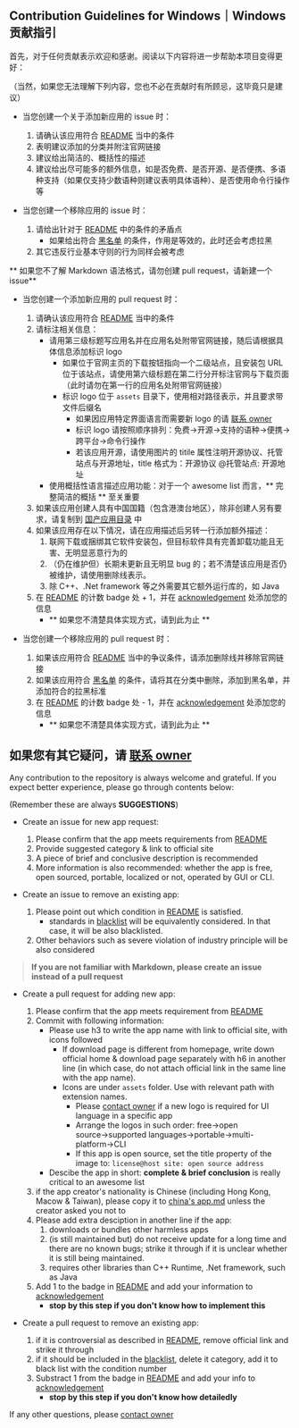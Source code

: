 ## Contribution Guidelines for Windows｜Windows 贡献指引

首先，对于任何贡献表示欢迎和感谢。阅读以下内容将进一步帮助本项目变得更好：

（当然，如果您无法理解下列内容，您也不必在贡献时有所顾忌，这毕竟只是建议）

* 当您创建一个关于添加新应用的 issue 时：
    1. 请确认该应用符合 [README](https://github.com/EMLVIRUS/Amazing-Windows-Apps/blob/master/README.md) 当中的条件
    2. 表明建议添加的分类并附注官网链接
    3. 建议给出简洁的、概括性的描述
    4. 建议给出尽可能多的额外信息，如是否免费、是否开源、是否便携、多语种支持（如果仅支持少数语种则建议表明具体语种）、是否使用命令行操作等

* 当您创建一个移除应用的 issue 时：
    1. 请给出针对于 [README](https://github.com/EMLVIRUS/Amazing-Windows-Apps/blob/master/README.md) 中的条件的矛盾点
        * 如果给出符合 [黑名单](https://github.com/EMLVIRUS/Amazing-Windows-Apps/blob/master/blacklist.md) 的条件，作用是等效的，此时还会考虑拉黑
     2. 其它违反行业基本守则的行为同样会被考虑
 
** 如果您不了解 Markdown 语法格式，请勿创建 pull request，请新建一个 issue**

* 当您创建一个添加新应用的 pull request 时：
    1. 请确认该应用符合 [README](https://github.com/EMLVIRUS/Amazing-Windows-Apps/blob/master/README.md) 当中的条件
    2. 请标注相关信息：
        * 请用第三级标题写应用名并在应用名处附带官网链接，随后请根据具体信息添加标识 logo
            * 如果位于官网主页的下载按钮指向一个二级站点，且安装包 URL 位于该站点，请使用第六级标题在第二行分开标注官网与下载页面（此时请勿在第一行的应用名处附带官网链接）
            * 标识 logo 位于 `assets` 目录下，使用相对路径表示，并且要求带文件后缀名
                * 如果因应用特定界面语言而需要新 logo 的请 [联系 owner](https://t.me/EMLVIRUS)
                * 标识 logo 请按照顺序排列：免费→开源→支持的语种→便携→跨平台→命令行操作
                * 若该应用开源，请使用图片的 titile 属性注明开源协议、托管站点与开源地址，title 格式为：开源协议 @托管站点: 开源地址
       * 使用概括性语言描述应用功能：对于一个 awesome list 而言，** 完整简洁的概括 ** 至关重要
    3. 如果该应用创建人具有中国国籍（包含港澳台地区），除非创建人另有要求，请复制到 [国产应用目录](https://github.com/EMLVIRUS/Amazing-Windows-Apps/blob/master/china-apps.md) 中
    4. 如果该应用存在以下情况，请在应用描述后另转一行添加额外描述：
        1. 联网下载或捆绑其它软件安装包，但目标软件具有完善卸载功能且无害、无明显恶意行为的
        2. （仍在维护但）长期未更新且无明显 bug 的；若不清楚该应用是否仍被维护，请使用删除线表示。
        3. 除 C++、.Net framework 等之外需要其它额外运行库的，如 Java
    5. 在 [README](https://github.com/EMLVIRUS/Amazing-Windows-Apps/blob/master/README.md) 的计数 badge 处 + 1，并在 [acknowledgement](https://github.com/EMLVIRUS/Amazing-Windows-Apps/blob/master/acknowledgement.md) 处添加您的信息
        * ** 如果您不清楚具体实现方式，请到此为止 **

* 当您创建一个移除应用的 pull request 时：
    1. 如果该应用符合 [README](https://github.com/EMLVIRUS/Amazing-Windows-Apps/blob/master/README.md) 当中的争议条件，请添加删除线并移除官网链接
    2. 如果该应用符合 [黑名单](https://github.com/EMLVIRUS/Amazing-Windows-Apps/blob/master/blacklist.md) 的条件，请将其在分类中删除，添加到黑名单，并添加符合的拉黑标准
    3. 在 [README](https://github.com/EMLVIRUS/Amazing-Windows-Apps/blob/master/README.md) 的计数 badge 处 - 1，并在 [acknowledgement](https://github.com/EMLVIRUS/Amazing-Windows-Apps/blob/master/acknowledgement.md) 处添加您的信息
        * ** 如果您不清楚具体实现方式，请到此为止 **

如果您有其它疑问，请 [联系 owner](https://t.me/EMLVIRUS)
---

Any contribution to the repository is always welcome and grateful. If you expect better experience, please go through contents below:

(Remember these are always **SUGGESTIONS**)

* Create an issue for new app request:
    1. Please confirm that the app meets requirements from [README](https://github.com/AmazingApps/Amazing-Windows-Apps/blob/master/README.md)
    2. Provide suggested category & link to official site
    3. A piece of brief and conclusive description is recommended
    4. More information is also recommended: whether the app is free, open sourced, portable, localized or not, operated by GUI or CLI.

* Create an issue to remove an existing app:
    1. Please point out which condition in [README](https://github.com/AmazingApps/Amazing-Windows-Apps/blob/master/README.md) is satisfied.
        * standards in [blacklist](https://github.com/AmazingApps/Amazing-Windows-Apps/blob/master/blacklist.md) will be equivalently considered. In that case, it will be also blacklisted.
    2. Other behaviors such as severe violation of industry principle will be also considered

>**If you are not familiar with Markdown, please create an issue instead of a pull request**

* Create a pull request for adding new app:
    1. Please confirm that the app meets requirement from [README](https://github.com/AmazingApps/Amazing-Windows-Apps/blob/master/README.md)
    2. Commit with following information:
        * Please use h3 to write the app name with link to official site, with icons followed
            * If download page is different from homepage, write down official home & download page separately with h6 in another line (in which case, do not attach official link in the same line with the app name).
            * Icons are under `assets` folder. Use with relevant path with extension names.
                * Please [contact owner](https://t.me/EMLVIRUS) if a new logo is required for UI language in a specific app
                * Arrange the logos in such order: free→open source→supported languages→portable→multi-platform→CLI
                * If this app is open source, set the title property of the image to: `license@host site: open source address`
        * Descibe the app in short: **complete & brief conclusion** is really critical to an awesome list
    3. if the app creator's nationality is Chinese (including Hong Kong, Macow & Taiwan), please copy it to [china's app.md](https://github.com/AmazingApps/Amazing-Windows-Apps/blob/master/china-apps.md) unless the creator asked you not to
    4. Please add extra desciption in another line if the app: 
        1. downloads or bundles other harmless apps
        2. (is still maintained but) do not receive update for a long time and there are no known bugs; strike it through if it is unclear whether it is still being maintained.
        3. requires other libraries than C++ Runtime, .Net framework, such as Java
    5. Add 1 to the badge in [README](https://github.com/AmazingApps/Amazing-Windows-Apps/blob/master/README.md) and add your information to [acknowledgement](https://github.com/AmazingApps/Amazing-Windows-Apps/blob/master/acknowledgement.md)
        * **stop by this step if you don't know how to implement this**

* Create a pull request to remove an existing app:
    1. if it is controversial as described in [README](https://github.com/AmazingApps/Amazing-Windows-Apps/blob/master/README.md), remove official link and strike it through
    2. if it should be included in the [blacklist](https://github.com/AmazingApps/Amazing-Windows-Apps/blob/master/blacklist.md), delete it category, add it to black list with the condition number
    3. Substract 1 from the badge in [README](https://github.com/AmazingApps/Amazing-Windows-Apps/blob/master/README.md) and add your info to [acknowledgement](https://github.com/AmazingApps/Amazing-Windows-Apps/blob/master/acknowledgement.md)
        * **stop by this step if you don't know how detailedly**

If any other questions, please [contact owner](https://t.me/EMLVIRUS)

